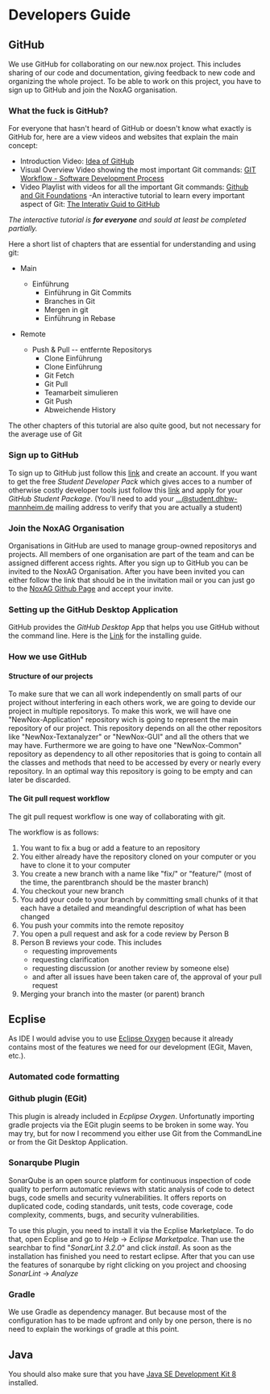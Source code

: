 # Developers Guide


## GitHub
We use GitHub for collaborating on our new.nox project. This includes sharing of our code and documentation, giving feedback to new code and organizing the whole project. 
To be able to work on this project, you have to sign up to GitHub and join the NoxAG organisation.


### What the fuck is GitHub?
For everyone that hasn't heard of GitHub or doesn't know what exactly is GitHub for, here are a view videos and websites that explain the main concept:

- Introduction Video: [Idea of GitHub](https://www.youtube.com/watch?v=w3jLJU7DT5E)
- Visual Overview Video showing the most important Git commands: [GIT Workflow - Software Development Process](https://www.youtube.com/watch?v=3a2x1iJFJWc)
- Video Playlist with videos for all the important Git commands: [Github and Git Foundations](https://www.youtube.com/playlist?list=PL0lo9MOBetEHhfG9vJzVCTiDYcbhAiEqL)
-An interactive tutorial to learn every important aspect of Git: [The Interativ Guid to GitHub](http://learngitbranching.js.org/)

*The interactive tutorial is **for everyone** and sould at least be completed partially.*

Here a short list of chapters that are essential for understanding and using git:

- Main
  - Einführung
    - Einführung in Git Commits
    - Branches in Git
    - Mergen in git
    - Einführung in Rebase
    
- Remote
  - Push & Pull -- entfernte Repositorys
    - Clone Einführung
    - Clone Einführung
    - Git Fetch
    - Git Pull
    - Teamarbeit simulieren
    - Git Push
    - Abweichende History
    
The other chapters of this tutorial are also quite good, but not necessary for the average use of Git 


### Sign up to GitHub
To sign up to GitHub just follow this [link](https://github.com/) and create an account.
If you want to get the free *Student Developer Pack* which gives acces to a number of otherwise costly developer tools just follow this [link](https://education.github.com/pack) and apply for your *GitHub Student Package*. (You'll need to add your ...@student.dhbw-mannheim.de mailing address to verify that you are actually a student)


### Join the NoxAG Organisation
Organisations in GitHub are used to manage group-owned repositorys and projects. All members of one organisation are part of the team and can be assigned different access rights. 
After you sign up to GitHub you can be invited to the NoxAG Organisation. After you have been invited you can either follow the link that should be in the invitation mail or you can just go to the [NoxAG Github Page](https://github.com/NoxAG) and accept your invite.

### Setting up the GitHub Desktop Application
GitHub provides the *GitHub Desktop* App that helps you use GitHub without the command line.
Here is the [Link](https://help.github.com/desktop/guides/getting-started/installing-github-desktop/) for the installing guide.

### How we use GitHub

#### Structure of our projects
To make sure that we can all work independently on small parts of our project without interfering in each others work, we are going to devide our project in multiple repositorys. To make this work, we will have one "NewNox-Application" repository wich is going to represent the main repository of our project. This repository depends on all the other repositors like "NewNox-Textanalyzer" or "NewNox-GUI" and all the others that we may have. Furthermore we are going to have one "NewNox-Common" repository as dependency to all other repositories that is going to contain all the classes and methods that need to be accessed by every or nearly every repository. In an optimal way this repository is going to be empty and can later be discarded.

#### The Git pull request workflow
The git pull request workflow is one way of collaborating with git.

The workflow is as follows:
1. You want to fix a bug or add a feature to an repository
2. You either already have the repository cloned on your computer or you have to clone it to your computer
3. You create a new branch with a name like "fix/<bugname>" or "feature/<featurename>" (most of the time, the parentbranch should be the master branch)
4. You checkout your new branch
5. You add your code to your branch by committing small chunks of it that each have a detailed and meandingful description of what has been changed
6. You push your commits into the remote repositoy
7. You open a pull request and ask for a code review by Person B
8. Person B reviews your code. This includes
    - requesting improvements
    - requesting clarification
    - requesting discussion (or another review by someone else)
    - and after all issues have been taken care of, the approval of your pull request
9. Merging your branch into the master (or parent) branch


## Ecplise
As IDE I would advise you to use [Eclipse Oxygen](http://www.eclipse.org/downloads/packages/eclipse-ide-java-ee-developers/oxygenr) because it already contains most of the features we need for our development (EGit, Maven, etc.).

### Automated code formatting

### Github plugin (EGit)
This plugin is already included in *Ecplipse Oxygen*. Unfortunatly importing gradle projects via the EGit plugin seems to be broken in some way. You may try, but for now I recommend you either use Git from the CommandLine or from the Git Desktop Application.

### Sonarqube Plugin
SonarQube is an open source platform for continuous inspection of code quality to perform automatic reviews with static analysis of code to detect bugs, code smells and security vulnerabilities. It offers reports on duplicated code, coding standards, unit tests, code coverage, code complexity, comments, bugs, and security vulnerabilities.

To use this plugin, you need to install it via the Ecplise Marketplace. To do that, open Ecplise and go to *Help* -> *Eclipse Marketpalce*.
Than use the searchbar to find "*SonarLint 3.2.0*" and click *install*. As soon as the installation has finished you need to restart eclipse. After that you can use the features of sonarqube by right clicking on you project and choosing *SonarLint* -> *Analyze*

### Gradle
We use Gradle as dependency manager. But because most of the configuration has to be made upfront and only by one person, there is no need to explain the workings of gradle at this point.

## Java
You should also make sure that you have [Java SE Development Kit 8](http://www.oracle.com/technetwork/java/javase/downloads/jdk8-downloads-2133151.html) installed.

